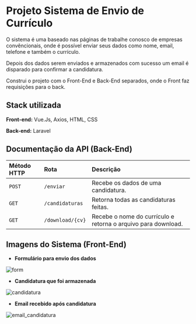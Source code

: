
# Projeto Sistema de Envio de Currículo

O sistema é uma baseado nas páginas de trabalhe conosco de empresas convêncionais, onde é possível enviar seus dados como nome, email, telefone e também o currículo. 

Depois dos dados serem enviados e armazenados com sucesso um email é disparado para confirmar a candidatura.

Construi o projeto com o Front-End e Back-End separados, onde o Front faz requisições para o back.


## Stack utilizada

**Front-end:** Vue.Js, Axios, HTML, CSS

**Back-end:** Laravel


## Documentação da API (Back-End)


| Método HTTP   |Rota| Descrição                           |
| :---------- | :--------- | :---------------------------------- |
| `POST` | `/enviar` | Recebe os dados de uma candidatura. |
| `GET` | `/candidaturas` | Retorna todas as candidaturas feitas. |
| `GET` | `/download/{cv}` | Recebe o nome do currículo e retorna o arquivo para download. |


## Imagens do Sistema (Front-End)


 - **Formulário para envio dos dados**

![form](https://user-images.githubusercontent.com/62714648/160263445-77671201-66c5-4e5e-9e9f-1e8b60042d2a.png)


- **Candidatura que foi armazenada**

![candidatura](https://user-images.githubusercontent.com/62714648/160263605-c925d360-a700-499c-910b-3517e32a11f7.png)

- **Email recebido após candidatura**

![email_candidatura](https://user-images.githubusercontent.com/62714648/160263659-50243316-9578-47bc-8c2a-cac7027b0757.png)


